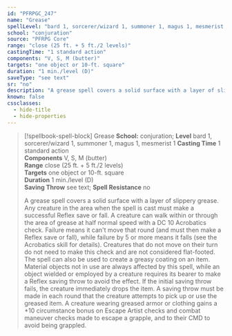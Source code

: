 ```yaml
---
id: "PFRPGC_247"
name: "Grease"
spellLevel: "bard 1, sorcerer/wizard 1, summoner 1, magus 1, mesmerist 1"
school: "conjuration"
source: "PFRPG Core"
range: "close (25 ft. + 5 ft./2 levels)"
castingTime: "1 standard action"
components: "V, S, M (butter)"
targets: "one object or 10-ft. square"
duration: "1 min./level (D)"
saveType: "see text"
sr: "no"
description: "A grease spell covers a solid surface with a layer of slippery grease. Any creature in the area when the spell is cast must make a successful Reflex save or fall. A creature can walk within or through the area of grease at half normal speed with a DC 10 Acrobatics check. Failure means it can't move that round (and must then make a Reflex save or fall), while failure by 5 or more means it falls (see the Acrobatics skill for details). Creatures that do not move on their turn do not need to make this check and are not considered flat-footed.  The spell can also be used to create a greasy coating on an item.  Material objects not in use are always affected by this spell, while an object wielded or employed by a creature requires its bearer to make a Reflex saving throw to avoid the effect. If the initial saving throw fails, the creature immediately drops the item. A saving throw must be made in each round that the creature attempts to pick up or use the greased item. A creature wearing greased armor or clothing gains a +10 circumstance bonus on Escape Artist checks and combat maneuver checks made to escape a grapple, and to their CMD to avoid being grappled."
known: false
cssclasses:
  - hide-title
  - hide-properties
---
```


> [!spellbook-spell-block] Grease
> **School:** conjuration; **Level** bard 1, sorcerer/wizard 1, summoner 1, magus 1, mesmerist 1
> **Casting Time** 1 standard action  
> **Components** V, S, M (butter)  
> **Range** close (25 ft. + 5 ft./2 levels)  
> **Targets** one object or 10-ft. square  
> **Duration** 1 min./level (D)  
> **Saving Throw** see text; **Spell Resistance** no
> 
> A grease spell covers a solid surface with a layer of slippery grease. Any creature in the area when the spell is cast must make a successful Reflex save or fall. A creature can walk within or through the area of grease at half normal speed with a DC 10 Acrobatics check. Failure means it can't move that round (and must then make a Reflex save or fall), while failure by 5 or more means it falls (see the Acrobatics skill for details). Creatures that do not move on their turn do not need to make this check and are not considered flat-footed.  The spell can also be used to create a greasy coating on an item.  Material objects not in use are always affected by this spell, while an object wielded or employed by a creature requires its bearer to make a Reflex saving throw to avoid the effect. If the initial saving throw fails, the creature immediately drops the item. A saving throw must be made in each round that the creature attempts to pick up or use the greased item. A creature wearing greased armor or clothing gains a +10 circumstance bonus on Escape Artist checks and combat maneuver checks made to escape a grapple, and to their CMD to avoid being grappled.